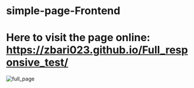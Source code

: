 # simple-page-Frontend
# Here to visit the page online: https://zbari023.github.io/Full_responsive_test/
![full_page](https://user-images.githubusercontent.com/120318142/215328453-b112b8e5-ef44-4cef-95ce-35a72e6750eb.png)
